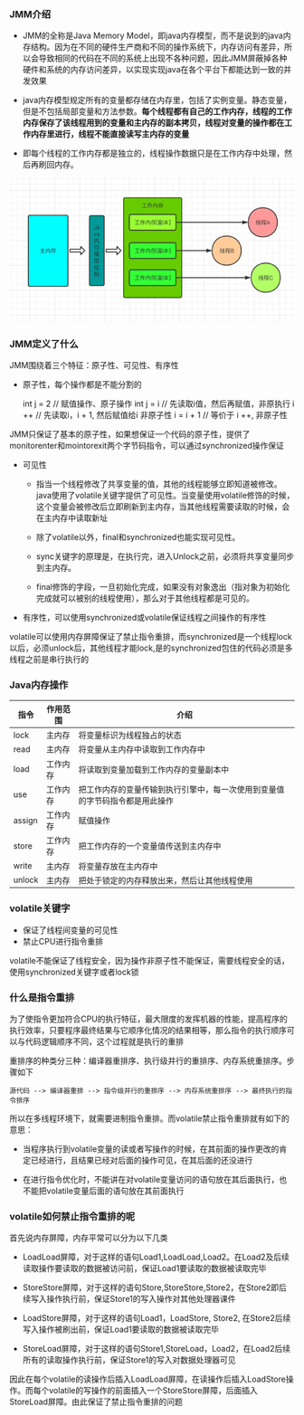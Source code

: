 ### JMM介绍

- JMM的全称是Java Memory Model，即java内存模型，而不是说到的java内存结构。因为在不同的硬件生产商和不同的操作系统下，内存访问有差异，所以会导致相同的代码在不同的系统上出现不各种问题，因此JMM屏蔽掉各种硬件和系统的内存访问差异，以实现实现java在各个平台下都能达到一致的并发效果

- java内存模型规定所有的变量都存储在内存里，包括了实例变量。静态变量，但是不包括局部变量和方法参数。**每个线程都有自己的工作内存，线程的工作内存保存了该线程用到的变量和主内存的副本拷贝，线程对变量的操作都在工作内存里进行，线程不能直接读写主内存的变量**

- 即每个线程的工作内存都是独立的，线程操作数据只是在工作内存中处理，然后再刷回内存。

![jmm](../Images/jmm.png)

### JMM定义了什么

JMM围绕着三个特征：原子性、可见性、有序性

- 原子性，每个操作都是不能分割的


    int j = 2   // 赋值操作、原子操作
    int j = i   // 先读取i值，然后再赋值，非原执行
    i ++        // 先读取i，i + 1, 然后赋值给i 非原子性
    i = i + 1   // 等价于 i ++, 非原子性

JMM只保证了基本的原子性，如果想保证一个代码的原子性，提供了monitorenter和mointorexit两个字节码指令，可以通过synchronized操作保证

- 可见性
  
    - 指当一个线程修改了共享变量的值，其他的线程能够立即知道被修改。java使用了volatile关键字提供了可见性。当变量使用volatile修饰的时候，这个变量会被修改后立即刷新到主内存，当其他线程需要读取的时候，会在主内存中读取新址

    - 除了volatile以外，final和synchronized也能实现可见性。

    - sync关键字的原理是，在执行完，进入Unlock之前，必须将共享变量同步到主内存。

    - final修饰的字段，一旦初始化完成，如果没有对象逸出（指对象为初始化完成就可以被别的线程使用），那么对于其他线程都是可见的。

- 有序性，可以使用synchronized或volatile保证线程之间操作的有序性
  
volatile可以使用内存屏障保证了禁止指令重排，而synchronized是一个线程lock以后，必须unlock后，其他线程才能lock,是的synchronized包住的代码必须是多线程之前是串行执行的

### Java内存操作


| 指令     | 作用范围 | 介绍                                     |
|--------|------|----------------------------------------|
| lock   | 主内存  | 将变量标识为线程独占的状态                          |
| read   | 主内存  | 将变量从主内存中读取到工作内存中                       |
| load   | 工作内存 | 将读取到变量加载到工作内存的变量副本中                    |
| use    | 工作内存 | 把工作内存的变量传输到执行引擎中，每一次使用到变量值的字节码指令都是用此操作 |
| assign | 工作内存 | 赋值操作                                   |
| store  | 工作内存 | 把工作内存的一个变量值传送到主内存中                     |
| write  | 主内存  | 将变量存放在主内存中                             |
| unlock | 主内存  | 把处于锁定的内存释放出来，然后让其他线程使用                 |


### volatile关键字

- 保证了线程间变量的可见性
- 禁止CPU进行指令重排

volatile不能保证了线程安全，因为操作非原子性不能保证，需要线程安全的话，使用synchronized关键字或者lock锁


### 什么是指令重排

为了使指令更加符合CPU的执行特征，最大限度的发挥机器的性能，提高程序的执行效率，只要程序最终结果与它顺序化情况的结果相等，那么指令的执行顺序可以与代码逻辑顺序不同，这个过程就是执行的重排

重排序的种类分三种：编译器重排序、执行级并行的重排序、内存系统重排序。步骤如下

    源代码 --> 编译器重排 --> 指令级并行的重排序 --> 内存系统重排序 --> 最终执行的指令排序


所以在多线程环境下，就需要进制指令重排。而volatile禁止指令重排就有如下的意思：

- 当程序执行到volatile变量的读或者写操作的时候，在其前面的操作更改的肯定已经进行，且结果已经对后面的操作可见，在其后面的还没进行

- 在进行指令优化时，不能讲在对volatile变量访问的语句放在其后面执行，也不能把volatile变量后面的语句放在其前面执行


### volatile如何禁止指令重排的呢

首先说内存屏障，内存平常可以分为以下几类

- LoadLoad屏障，对于这样的语句Load1,LoadLoad,Load2。在Load2及后续读取操作要读取的数据被访问前，保证Load1要读取的数据被读取完毕

- StoreStore屏障，对于这样的语句Store,StoreStore,Store2，在Store2即后续写入操作执行前，保证Store1的写入操作对其他处理器课件

- LoadStore屏障，对于这样的语句Load1，LoadStore, Store2, 在Store2后续写入操作被刷出前，保证Load1要读取的数据被读取完毕

- StoreLoad屏障，对于这样的语句Store1,StoreLoad，Load2，在Load2后续所有的读取操作执行前，保证Store1的写入对数据处理器可见

因此在每个volatile的读操作后插入LoadLoad屏障，在读操作后插入LoadStore操作。而每个volatile的写操作的前面插入一个StoreStore屏障，后面插入StoreLoad屏障。由此保证了禁止指令重排的问题

